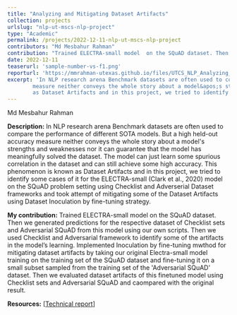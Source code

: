 ```yaml
---
title: "Analyzing and Mitigating Dataset Artifacts"
collection: projects
urlslug: "nlp-ut-mscs-nlp-project"
type: "Academic"
permalink: /projects/2022-12-11-nlp-ut-mscs-nlp-project
contributors: "Md Mesbahur Rahman"
contribution: "Trained ELECTRA-small model  on the SQuAD dataset. Then we generated predictions for the respective dataset of Checklist sets and Adversarial SQuAD from this model using our own scripts. Then we used Checklist and Adversarial framework to identify some of the artifacts in the model’s learning. Implemented Inoculation by fine-tuning mwthod for mitigating dataset artifacts by taking our original Electra-small model training on the training set of the SQuAD dataset and fine-tuning it on a small subset sampled from the training set of the 'Adversarial SQuAD' dataset. Then we evaluated dataset artifacts of this finetuned model using Checklist sets and Adversarial SQuAD and caompared with the original result."
date: 2022-12-11
teaserurl: 'sample-number-vs-f1.png'
reporturl: 'https://mmrahman-utexas.github.io/files/UTCS_NLP_Analyzing_and_Mitigating_Dataset_Artifacts.pdf'
excerpt: 'In NLP research arena Benchmark datasets are often used to compare the performance of different SOTA models. But a high held-out accuracy
        measure neither conveys the whole story about a model&apos;s strengths and weaknesses nor it can guarantee that the model has meaningfully solved the dataset. The model can just learn some spurious correlation in the dataset and can still achieve some high accuracy. This phenomenon is known
        as Dataset Artifacts and in this project, we tried to identify some cases of it for the ELECTRA-small (Clark et al., 2020) model on the SQuAD problem setting using Checklist and Adverserial Dataset frameworks and took attempt of mitigating some of the Dataset Artifacts using Dataset Inoculation by fine-tuning strategy.'
---
```


Md Mesbahur Rahman

**Description:**
In NLP research arena Benchmark datasets are often used to compare the performance of different SOTA models. But a high held-out accuracy
        measure neither conveys the whole story about a model&apos;s strengths and weaknesses nor it can guarantee that the model has meaningfully solved the dataset. The model can just learn some spurious correlation in the dataset and can still achieve some high accuracy. This phenomenon is known
        as Dataset Artifacts and in this project, we tried to identify some cases of it for the ELECTRA-small (Clark et al., 2020) model on the SQuAD problem setting using Checklist and Adverserial Dataset frameworks and took attempt of mitigating some of the Dataset Artifacts using Dataset Inoculation by fine-tuning strategy.

**My contribution:**
Trained ELECTRA-small model  on the SQuAD dataset. Then we generated predictions for the respective dataset of Checklist sets and Adversarial SQuAD from this model using our own scripts. Then we used Checklist and Adversarial framework to identify some of the artifacts in the model’s learning. Implemented Inoculation by fine-tuning mwthod for mitigating dataset artifacts by taking our original Electra-small model training on the training set of the SQuAD dataset and fine-tuning it on a small subset sampled from the training set of the &apos;Adversarial SQuAD&apos; dataset. Then we evaluated dataset artifacts of this finetuned model using Checklist sets and Adversarial SQuAD and caompared with the original result.

**Resources:** [[Technical report](https://mmrahman-utexas.github.io/files/UTCS_NLP_Analyzing_and_Mitigating_Dataset_Artifacts.pdf)]
